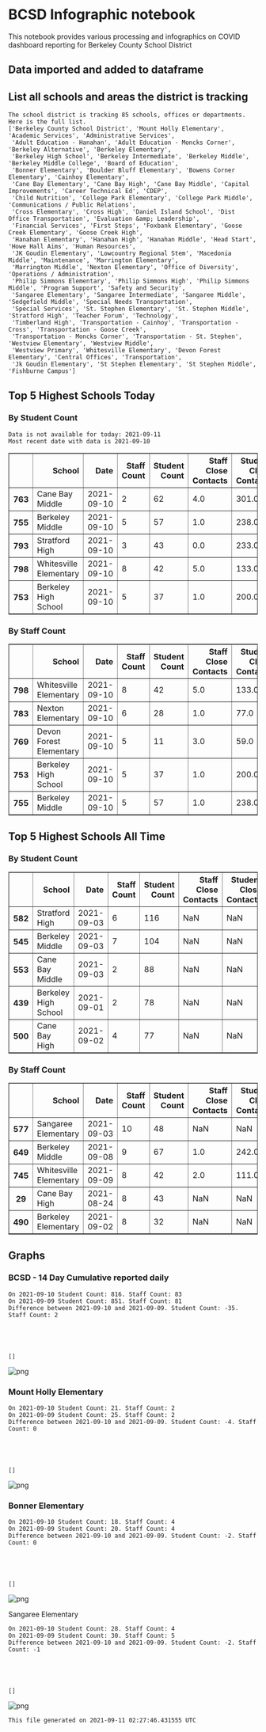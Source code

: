 # BCSD Infographic notebook
This notebook provides various processing and infographics on COVID dashboard reporting for Berkeley County School District

## Data imported and added to dataframe

## List all schools and areas the district is tracking

    The school district is tracking 85 schools, offices or departments.
    Here is the full list.
    ['Berkeley County School District', 'Mount Holly Elementary', 'Academic Services', 'Administrative Services',
     'Adult Education - Hanahan', 'Adult Education - Moncks Corner', 'Berkeley Alternative', 'Berkeley Elementary',
     'Berkeley High School', 'Berkeley Intermediate', 'Berkeley Middle', 'Berkeley Middle College', 'Board of Education',
     'Bonner Elementary', 'Boulder Bluff Elementary', 'Bowens Corner Elementary', 'Cainhoy Elementary',
     'Cane Bay Elementary', 'Cane Bay High', 'Cane Bay Middle', 'Capital Improvements', 'Career Technical Ed', 'CDEP',
     'Child Nutrition', 'College Park Elementary', 'College Park Middle', 'Communications / Public Relations',
     'Cross Elementary', 'Cross High', 'Daniel Island School', 'Dist Office Transportation', 'Evaluation &amp; Leadership',
     'Financial Services', 'First Steps', 'Foxbank Elementary', 'Goose Creek Elementary', 'Goose Creek High',
     'Hanahan Elementary', 'Hanahan High', 'Hanahan Middle', 'Head Start', 'Howe Hall Aims', 'Human Resources',
     'JK Goudin Elementary', 'Lowcountry Regional Stem', 'Macedonia Middle', 'Maintenance', 'Marrington Elementary',
     'Marrington Middle', 'Nexton Elementary', 'Office of Diversity', 'Operations / Administration',
     'Philip Simmons Elementary', 'Philip Simmons High', 'Philip Simmons Middle', 'Program Support', 'Safety and Security',
     'Sangaree Elementary', 'Sangaree Intermediate', 'Sangaree Middle', 'Sedgefield Middle', 'Special Needs Transportation',
     'Special Services', 'St. Stephen Elementary', 'St. Stephen Middle', 'Stratford High', 'Teacher Forum', 'Technology',
     'Timberland High', 'Transportation - Cainhoy', 'Transportation - Cross', 'Transportation - Goose Creek',
     'Transportation - Moncks Corner', 'Transportation - St. Stephen', 'Westview Elementary', 'Westview Middle',
     'Westview Primary', 'Whitesville Elementary', 'Devon Forest Elementary', 'Central Offices', 'Transportation',
     'Jk Goudin Elementary', 'St Stephen Elementary', 'St Stephen Middle', 'Fishburne Campus']


## Top 5 Highest Schools Today

###  By Student Count

    Data is not available for today: 2021-09-11
    Most recent date with data is 2021-09-10





<div>
<table border="1" class="dataframe">
<thead>
<tr style="text-align: right;">
<th></th>
<th>School</th>
<th>Date</th>
<th>Staff Count</th>
<th>Student Count</th>
<th>Staff Close Contacts</th>
<th>Student Close Contacts</th>
</tr>
</thead>
<tbody>
<tr>
<th>763</th>
<td>Cane Bay Middle</td>
<td>2021-09-10</td>
<td>2</td>
<td>62</td>
<td>4.0</td>
<td>301.0</td>
</tr>
<tr>
<th>755</th>
<td>Berkeley Middle</td>
<td>2021-09-10</td>
<td>5</td>
<td>57</td>
<td>1.0</td>
<td>238.0</td>
</tr>
<tr>
<th>793</th>
<td>Stratford High</td>
<td>2021-09-10</td>
<td>3</td>
<td>43</td>
<td>0.0</td>
<td>233.0</td>
</tr>
<tr>
<th>798</th>
<td>Whitesville Elementary</td>
<td>2021-09-10</td>
<td>8</td>
<td>42</td>
<td>5.0</td>
<td>133.0</td>
</tr>
<tr>
<th>753</th>
<td>Berkeley High School</td>
<td>2021-09-10</td>
<td>5</td>
<td>37</td>
<td>1.0</td>
<td>200.0</td>
</tr>
</tbody>
</table>
</div>



### By Staff Count




<div>
<table border="1" class="dataframe">
<thead>
<tr style="text-align: right;">
<th></th>
<th>School</th>
<th>Date</th>
<th>Staff Count</th>
<th>Student Count</th>
<th>Staff Close Contacts</th>
<th>Student Close Contacts</th>
</tr>
</thead>
<tbody>
<tr>
<th>798</th>
<td>Whitesville Elementary</td>
<td>2021-09-10</td>
<td>8</td>
<td>42</td>
<td>5.0</td>
<td>133.0</td>
</tr>
<tr>
<th>783</th>
<td>Nexton Elementary</td>
<td>2021-09-10</td>
<td>6</td>
<td>28</td>
<td>1.0</td>
<td>77.0</td>
</tr>
<tr>
<th>769</th>
<td>Devon Forest Elementary</td>
<td>2021-09-10</td>
<td>5</td>
<td>11</td>
<td>3.0</td>
<td>59.0</td>
</tr>
<tr>
<th>753</th>
<td>Berkeley High School</td>
<td>2021-09-10</td>
<td>5</td>
<td>37</td>
<td>1.0</td>
<td>200.0</td>
</tr>
<tr>
<th>755</th>
<td>Berkeley Middle</td>
<td>2021-09-10</td>
<td>5</td>
<td>57</td>
<td>1.0</td>
<td>238.0</td>
</tr>
</tbody>
</table>
</div>



## Top 5 Highest Schools All Time

###  By Student Count




<div>
<table border="1" class="dataframe">
<thead>
<tr style="text-align: right;">
<th></th>
<th>School</th>
<th>Date</th>
<th>Staff Count</th>
<th>Student Count</th>
<th>Staff Close Contacts</th>
<th>Student Close Contacts</th>
</tr>
</thead>
<tbody>
<tr>
<th>582</th>
<td>Stratford High</td>
<td>2021-09-03</td>
<td>6</td>
<td>116</td>
<td>NaN</td>
<td>NaN</td>
</tr>
<tr>
<th>545</th>
<td>Berkeley Middle</td>
<td>2021-09-03</td>
<td>7</td>
<td>104</td>
<td>NaN</td>
<td>NaN</td>
</tr>
<tr>
<th>553</th>
<td>Cane Bay Middle</td>
<td>2021-09-03</td>
<td>2</td>
<td>88</td>
<td>NaN</td>
<td>NaN</td>
</tr>
<tr>
<th>439</th>
<td>Berkeley High School</td>
<td>2021-09-01</td>
<td>2</td>
<td>78</td>
<td>NaN</td>
<td>NaN</td>
</tr>
<tr>
<th>500</th>
<td>Cane Bay High</td>
<td>2021-09-02</td>
<td>4</td>
<td>77</td>
<td>NaN</td>
<td>NaN</td>
</tr>
</tbody>
</table>
</div>



### By Staff Count




<div>
<table border="1" class="dataframe">
<thead>
<tr style="text-align: right;">
<th></th>
<th>School</th>
<th>Date</th>
<th>Staff Count</th>
<th>Student Count</th>
<th>Staff Close Contacts</th>
<th>Student Close Contacts</th>
</tr>
</thead>
<tbody>
<tr>
<th>577</th>
<td>Sangaree Elementary</td>
<td>2021-09-03</td>
<td>10</td>
<td>48</td>
<td>NaN</td>
<td>NaN</td>
</tr>
<tr>
<th>649</th>
<td>Berkeley Middle</td>
<td>2021-09-08</td>
<td>9</td>
<td>67</td>
<td>1.0</td>
<td>242.0</td>
</tr>
<tr>
<th>745</th>
<td>Whitesville Elementary</td>
<td>2021-09-09</td>
<td>8</td>
<td>42</td>
<td>2.0</td>
<td>111.0</td>
</tr>
<tr>
<th>29</th>
<td>Cane Bay High</td>
<td>2021-08-24</td>
<td>8</td>
<td>43</td>
<td>NaN</td>
<td>NaN</td>
</tr>
<tr>
<th>490</th>
<td>Berkeley Elementary</td>
<td>2021-09-02</td>
<td>8</td>
<td>32</td>
<td>NaN</td>
<td>NaN</td>
</tr>
</tbody>
</table>
</div>



## Graphs

### BCSD - 14 Day Cumulative reported daily

    On 2021-09-10 Student Count: 816. Staff Count: 83
    On 2021-09-09 Student Count: 851. Staff Count: 81
    Difference between 2021-09-10 and 2021-09-09. Student Count: -35. Staff Count: 2





    []




    
![png](report_files/report_18_2.png)
    


### Mount Holly Elementary

    On 2021-09-10 Student Count: 21. Staff Count: 2
    On 2021-09-09 Student Count: 25. Staff Count: 2
    Difference between 2021-09-10 and 2021-09-09. Student Count: -4. Staff Count: 0





    []




    
![png](report_files/report_20_2.png)
    


### Bonner Elementary

    On 2021-09-10 Student Count: 18. Staff Count: 4
    On 2021-09-09 Student Count: 20. Staff Count: 4
    Difference between 2021-09-10 and 2021-09-09. Student Count: -2. Staff Count: 0





    []




    
![png](report_files/report_22_2.png)
    


Sangaree Elementary

    On 2021-09-10 Student Count: 28. Staff Count: 4
    On 2021-09-09 Student Count: 30. Staff Count: 5
    Difference between 2021-09-10 and 2021-09-09. Student Count: -2. Staff Count: -1





    []




    
![png](report_files/report_24_2.png)
    


    This file generated on 2021-09-11 02:27:46.431555 UTC

